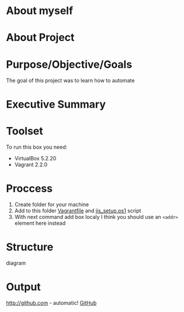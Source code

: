 # About myself
# About Project

# Purpose/Objective/Goals
The goal of this project was to learn how to automate 
# Executive Summary
# Toolset
To run this box you need:
* VirtualBox 5.2.20
* Vagrant 2.2.0
# Proccess
1. Create folder for your machine
2. Add to this folder [Vagrantfile](https://github.com/LenaShy/MyBookStore/blob/master/Vagrantfile) and [iis_setup.ps1](https://github.com/LenaShy/MyBookStore/blob/master/iis_setup.ps1) script 
3. With next command add box localy
I think you should use an
`<addr>` element here instead
# Structure 
diagram
# Output

http://github.com - automatic!
[GitHub](http://github.com)

